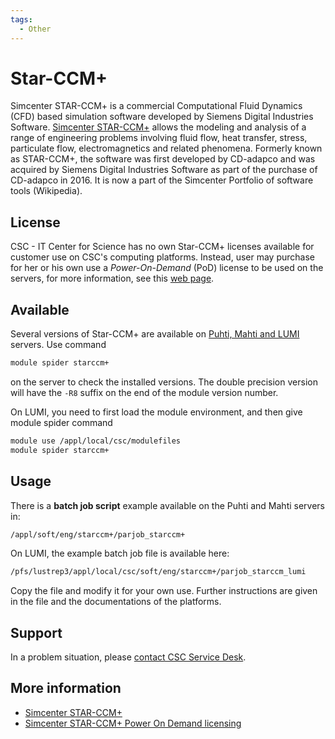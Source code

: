 ```yaml
---
tags:
  - Other
---
```


# Star-CCM+

Simcenter STAR-CCM+ is a commercial Computational Fluid Dynamics (CFD) based simulation software developed by Siemens Digital Industries Software. [Simcenter STAR-CCM+](https://www.plm.automation.siemens.com/global/en/products/simcenter/STAR-CCM.html) allows the modeling and analysis of a range of engineering problems involving fluid flow, heat transfer, stress, particulate flow, electromagnetics and related phenomena. Formerly known as STAR-CCM+, the software was first developed by CD-adapco and was acquired by Siemens Digital Industries Software as part of the purchase of CD-adapco in 2016. It is now a part of the Simcenter Portfolio of software tools (Wikipedia).

## License

CSC - IT Center for Science has no own Star-CCM+ licenses available for customer use on CSC's computing platforms.  Instead, user may purchase for her or his own use a *Power-On-Demand* (PoD) license to be used on the servers, for more information, see this [web page](https://community.sw.siemens.com/s/question/0D54O000061xpm2SAA/simcenter-starccm-licensing-options-and-setup-installation-and-troubleshooting).

## Available

Several versions of Star-CCM+ are available on [Puhti, Mahti and LUMI](../computing/available-systems.md) servers. Use command

```bash
module spider starccm+
```

on the server to check the installed versions. The double precision version will have the `-R8` suffix on the end of the module version number.

On LUMI, you need to first load the module environment, and then give module spider command

```bash
module use /appl/local/csc/modulefiles
module spider starccm+
```

## Usage

There is a **batch job script** example available on the Puhti and Mahti servers in:

```bash
/appl/soft/eng/starccm+/parjob_starccm+
```

On LUMI, the example batch job file is available here:

```bash
/pfs/lustrep3/appl/local/csc/soft/eng/starccm+/parjob_starccm_lumi
```

Copy the file and modify it for your own use. Further instructions are given in the file and the documentations of the platforms.

## Support

In a problem situation, please [contact CSC Service Desk](../support/contact.md).

## More information

* [Simcenter STAR-CCM+](https://www.plm.automation.siemens.com/global/en/products/simcenter/STAR-CCM.html)
* [Simcenter STAR-CCM+ Power On Demand licensing](https://community.sw.siemens.com/s/question/0D54O000061xpm2SAA/simcenter-starccm-licensing-options-and-setup-installation-and-troubleshooting)
